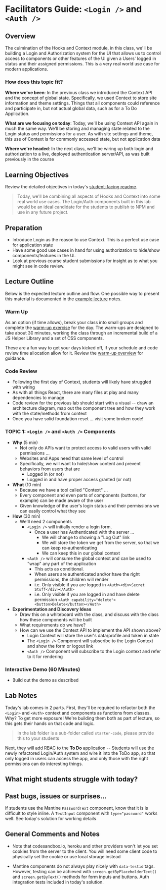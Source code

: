 # Facilitators Guide:  `<Login />` and `<Auth />`

## Overview

The culmination of the Hooks and Context module, in this class, we'll be building a Login and Authorization system for the UI that allows us to control access to components or other features of the UI given a Users' logged in status and their assigned permissions. This is a very real world use case for modern applications.

### How does this topic fit?

**Where we've been**:
In the previous class we introduced the Context API and the concept of global state. Specifically, we used Context to store site information and theme settings. Things that all components could reference and participate in, but not actual global data, such as for a To Do Application.

**What are we focusing on today**:
Today, we'll be using Context API again in much the same way. We'll be storing and managing state related to the Login status and permissions for a user. As with site settings and theme, this use of Context is for commonly accessed state, but not application data

**Where we're headed**:
In the next class, we'll be wiring up both login and authorization to a live, deployed authentication server/API, as was built previously in the course

## Learning Objectives

Review the detailed objectives in today's [student-facing readme](../README.md).

> Today, we'll be combining all aspects of Hooks and Context into some real world use cases. The Login/Auth components built in this lab would be an ideal candidate for the students to publish to NPM and use in any future project.

## Preparation

- Introduce Login as the reason to use Context. This is a perfect use case for application state
- Have some good use cases in hand for using authorization to hide/show components/features in the UI.
- Look at previous course student submissions for insight as to what you might see in code review.

## Lecture Outline

Below is the expected lecture outline and flow. One possible way to present this material is documented in the [example lecture](./LECTURE-EXAMPLE.md) notes.

### Warm Up

As an option (if time allows), break your class into small groups and complete the [warm-up exercise](../warm-up/README.md) for the day. The warm-ups are designed to take about 30 minutes, working the class through an incremental build of a JS Helper Library and a set of CSS components.

These are a fun way to get your days kicked off, if your schedule and code review time allocation allow for it. Review the [warm-up overview](../../warm-ups/README.md) for guidance.

### Code Review

- Following the first day of Context, students will likely have struggled with wiring
- As with all things React, there are many files at play and many dependencies to manage
- Code review for the previous lab should start with a visual -- draw an architecture diagram, map out the component tree and how they work with the state/methods from context
- Once you have solid foundation reset ... visit some broken code!

### TOPIC 1: `<Login />` and `<Auth />` Components

- **Why** (5 min)
  - Not only do APIs want to protect access to valid users with valid permissions ...
  - Websites and Apps need that same level of control
  - Specifically, we will want to hide/show content and prevent behaviors from users that are
    - Logged in (or not)
    - Logged in and have proper access granted (or not)
- **What** (10 min)
  - Because we have a tool called "Context" ...
  - Every component and even parts of components (buttons, for example) can be made aware of the user
  - Given knowledge of the user's login status and their permissions we can easily control what they see
- **How** (30 min)
  - We'll need 2 components
    - `<Login />` will initially render a login form.
      - Once a user has Authenticated with the server ...
        - We will change to showing a "Log Out" link
        - We will store the token we get from the server, so that we can keep re-authenticating
        - We can keep this in our global context
    - `<Auth />` will consume the global context and can be used to "wrap" any part of the application
      - This acts as conditional.
      - When users are authenticated and/or have the right permissions, the children will render
      - i.e. Only visible if you are logged in `<Auth><div>Secret Stuff</div></Auth>`
      - i.e. Only visible if you are logged in and have delete permission `<Auth capability="delete"><button>Delete</button></Auth>`
- **Experimentation and Discovery Ideas**
  - Draw this on a whiteboard with the class, and discuss with the class how these components will be built
  - What requirements do we have?
  - How can we use the Context API to implement the API shown above?
    - Login Context will store the user's data/profile and token in state
    - The `<Login />` Component will subscribe to the Login Context and show the form or logout link
    - `<Auth />` Component will subscribe to the Login context and refer to it for rendering

### Interactive Demo (60 Minutes)

- Build out the demo as described

## Lab Notes

Today's lab comes in 2 parts. First, they'll be required to refactor both the `<Login>` and `<Auth>` context and components as functions from classes. Why? To get more exposure!  We're building them both as part of lecture, so this gets their hands on that code and logic.

> In the lab folder is a sub-folder called `starter-code`, please provide this to your students

Next, they will add RBAC to the **To Do** application -- Students will use the newly refactored Login/Auth system and wire it into the ToDo app, so that only logged in users can access the app, and only those with the right permissions can do interesting things.

## What might students struggle with today?

## Past bugs, issues or surprises...

If students use the Mantine `PasswordText` component, know that it is is difficult to style inline.  A `TextInput` component with `type="password"` works well.  See today's solution for working details

## General Comments and Notes

- Note that codesandbox.io, heroku and other providers won't let you set cookies from the server to the client. You will need some client code to physically set the cookie or use local storage instead

- Mantine components do not always play nicely with `data-testid` tags. However, testing can be achieved with `screen.getByPlaceholderText()` and `screen.getByText()` methods for form inputs and buttons.  Auth integration tests included in today's solution.
